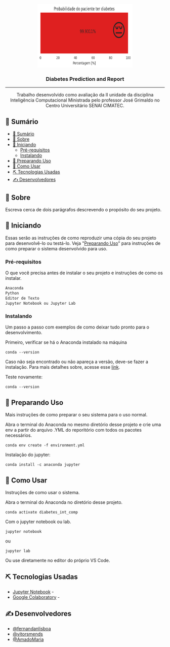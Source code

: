<p align="center">
  <a href="" rel="noopener">
  <img width=300px height=200px src="./patients\images\prediction_0.png" alt="Probabilidade"></a>
</p>

<h3 align="center">Diabetes Prediction and Report</h3>

---

<p align="center"> Trabalho desenvolvido como avaliação da II unidade da disciplina Inteligência Computacional Ministrada pelo professor José Grimaldo no Centro Universitário SENAI CIMATEC.
    <br>
</p>

## 📝 Sumário

- [📝 Sumário](#-sumário)
- [🧐 Sobre ](#-sobre-)
- [🏁 Iniciando ](#-iniciando-)
  - [Pré-requisitos](#pré-requisitos)
  - [Instalando](#instalando)
- [🚀 Preparando Uso ](#-preparando-uso-)
- [🎈 Como Usar ](#-como-usar-)
- [⛏️ Tecnologias Usadas ](#️-tecnologias-usadas-)
- [✍️ Desenvolvedores ](#️-desenvolvedores-)

## 🧐 Sobre <a name = "sobre"></a>

Escreva cerca de dois parágrafos descrevendo o propósito do seu projeto.

## 🏁 Iniciando <a name = "inicio"></a>

Essas serão as instruções de como reproduzir uma cópia do seu projeto para desenvolvê-lo ou testá-lo. Veja "[Preparando Uso](#preparando)" para instruções de como preparar o sistema desenvolvido para uso.

### Pré-requisitos

O que você precisa antes de instalar o seu projeto e instruções de como os instalar.

```
Anaconda
Python
Editor de Texto
Jupyter Notebook ou Jupyter Lab
```

### Instalando

Um passo a passo com exemplos de como deixar tudo pronto para o desenvolvimento.

Primeiro, verificar se há o Anaconda instalado na máquina

```
conda --version
```
Caso não seja encontrado ou não apareça a versão, deve-se fazer a instalação. Para mais detalhes sobre, acesse esse <a href="https://docs.anaconda.com/free/anaconda/install/index.html">link</a>.


Teste novamente:
```
conda --version
```




## 🚀 Preparando Uso <a name = "preparando"></a>

Mais instruções de como preparar o seu sistema para o uso normal.

Abra o terminal do Anaconda no mesmo diretório desse projeto e crie uma env a partir do arquivo .YML do reporitório com todos os pacotes necessários.

```
conda env create -f environment.yml
```

Instalação do jupyter:
```
conda install -c anaconda jupyter
```

## 🎈 Como Usar <a name="como-usar"></a>

Instruções de como usar o sistema.

Abra o terminal do Anaconda no diretório desse projeto.

```
conda activate diabetes_int_comp
```

Com o jupyter notebook ou lab.
```
jupyter notebook
```
ou
```
jupyter lab
```

Ou use diretamente no editor do próprio VS Code.

## ⛏️ Tecnologias Usadas <a name = "tecnologias-usadas"></a>

- [Jupyter Notebook](https://jupyter.org/) - 
- [Google Colaboratory](https://colab.research.google.com/) - 


## ✍️ Desenvolvedores <a name = "desenvolvedores"></a>

- [@fernandanlisboa](https://github.com/fernandanlisboa)
- [@vitorsmends](https://github.com/vitorsmends)
- [@AmadoMaria](https://github.com/AmadoMaria)
